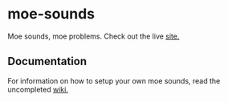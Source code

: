 # moe-sounds
Moe sounds, moe problems. Check out the live [site.](http://www.moesounds.com)

## Documentation
For information on how to setup your own moe sounds, read the uncompleted [wiki.](https://github.com/NYPD/moe-sounds/wiki)
